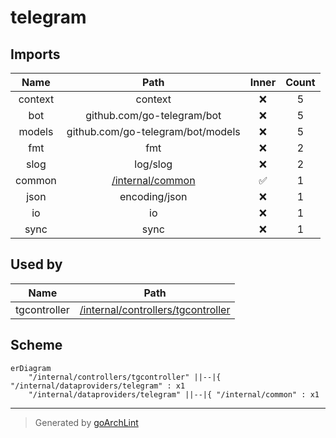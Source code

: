 # telegram

## Imports

|  Name   |               Path                | Inner | Count |
|:-------:|:---------------------------------:|:-----:|:-----:|
| context |              context              |  ❌   |   5   |
|   bot   |    github.com/go-telegram/bot     |  ❌   |   5   |
| models  | github.com/go-telegram/bot/models |  ❌   |   5   |
|   fmt   |                fmt                |  ❌   |   2   |
|  slog   |             log/slog              |  ❌   |   2   |
| common  | [/internal/common](../common.md)  |  ✅   |   1   |
|  json   |           encoding/json           |  ❌   |   1   |
|   io    |                io                 |  ❌   |   1   |
|  sync   |               sync                |  ❌   |   1   |

## Used by

|     Name     |                                 Path                                 |
|:------------:|:--------------------------------------------------------------------:|
| tgcontroller | [/internal/controllers/tgcontroller](../controllers/tgcontroller.md) |

## Scheme

```mermaid
erDiagram
    "/internal/controllers/tgcontroller" ||--|{ "/internal/dataproviders/telegram" : x1
    "/internal/dataproviders/telegram" ||--|{ "/internal/common" : x1
```

---

> Generated by [goArchLint](https://github.com/gbh007/goarchlint)
